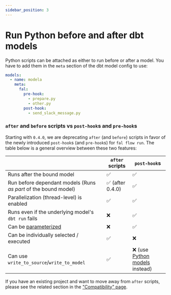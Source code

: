 ```yaml
---
sidebar_position: 3
---
```


# Run Python before and after dbt models

Python scripts can be attached as either to run before or after a model. You have to add them in the `meta` section of the dbt model config to use:

```yaml
models:
  - name: modela
    meta:
      fal:
        pre-hook:
          - prepare.py
          - other.py
        post-hook:
          - send_slack_message.py
```

### `after` and `before` scripts vs `post-hook`s and `pre-hook`s

Starting with `0.4.0`, we are deprecating `after` (and `before`) scripts in favor of the newly
introduced `post-hook`s (and `pre-hook`s) for `fal flow run`. The table below is a general
overview between these two features:

|                                                                 | `after` scripts  | `post-hook`s                                                  |
| --------------------------------------------------------------- | ---------------- | ------------------------------------------------------------- |
| Runs after the bound model                                      | ✅               | ✅                                                            |
| Run before dependant models (Runs _as part_ of the bound model) | ✅ (after 0.4.0) | ✅                                                            |
| Parallelization (thread-level) is enabled                       | ✅               | ✅                                                            |
| Runs even if the underlying model's `dbt run` fails             | ❌               | ✅                                                            |
| Can be [parameterized](./structured-hooks.md)                   | ❌               | ✅                                                            |
| Can be individually selected / executed                         | ✅               | ❌                                                            |
| Can use `write_to_source`/`write_to_model`                      | ✅               | ❌ (use [Python models](/dbt-fal/python-models/overview) instead) |

If you have an existing project and want to move away from `after` scripts, please see the related section in the ["Compatibility" page](../compatibility.md).
